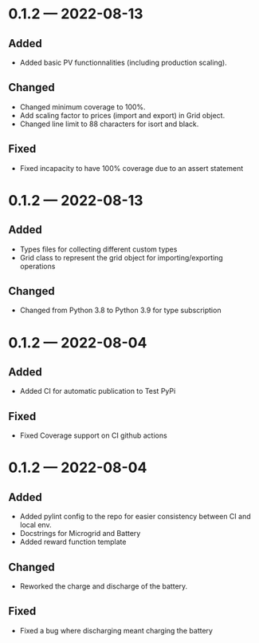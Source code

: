 
<a id='changelog-0.1.2'></a>
# 0.1.2 — 2022-08-13

## Added

- Added basic PV functionnalities (including production scaling).

## Changed

- Changed minimum coverage to 100%.
- Add scaling factor to prices (import and export) in Grid object.
- Changed line limit to 88 characters for isort and black.

## Fixed

- Fixed incapacity to have 100% coverage due to an assert statement

<a id='changelog-0.1.2'></a>
# 0.1.2 — 2022-08-13

## Added

- Types files for collecting different custom types
- Grid class to represent the grid object for importing/exporting operations

## Changed

- Changed from Python 3.8 to Python 3.9 for type subscription

<a id='changelog-0.1.2'></a>
# 0.1.2 — 2022-08-04

## Added

- Added CI for automatic publication to Test PyPi

## Fixed

- Fixed Coverage support on CI github actions

<a id='changelog-0.1.2'></a>
# 0.1.2 — 2022-08-04

## Added

- Added pylint config to the repo for easier consistency between CI and local env.
- Docstrings for Microgrid and Battery
- Added reward function template

## Changed

- Reworked the charge and discharge of the battery.

## Fixed

- Fixed a bug where discharging meant charging the battery
